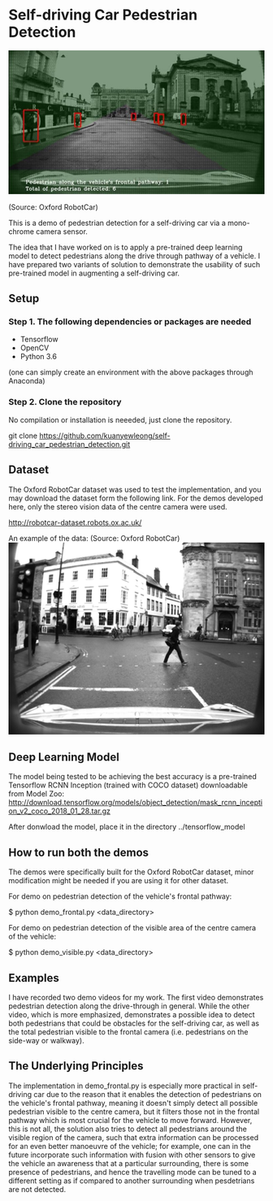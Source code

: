 # Self-driving Car Pedestrian Detection
![alt text](https://github.com/kuanyewleong/self-driving_car_pedestrian_detection/blob/master/OxfordRobotCar_dataset.JPG "detection_sample")

(Source: Oxford RobotCar)

This is a demo of pedestrian detection for a self-driving car via a mono-chrome camera sensor. 

The idea that I have worked on is to apply a pre-trained deep learning model to detect pedestrians along the drive through pathway of a vehicle. I have prepared two variants of solution to demonstrate the usability of such pre-trained model in augmenting a self-driving car.


## Setup
### Step 1. The following dependencies or packages are needed
- Tensorflow
- OpenCV
- Python 3.6 

(one can simply create an environment with the above packages through Anaconda)

### Step 2. Clone the repository
No compilation or installation is neeeded, just clone the repository.

git clone https://github.com/kuanyewleong/self-driving_car_pedestrian_detection.git


## Dataset
The Oxford RobotCar dataset was used to test the implementation, and you may download the dataset form the following link. For the demos developed here, only the stereo vision data of the centre camera were used.

http://robotcar-dataset.robots.ox.ac.uk/

An example of the data:
(Source: Oxford RobotCar) 
![alt text](https://github.com/kuanyewleong/self-driving_car_pedestrian_detection/blob/master/0258.png "sample")


## Deep Learning Model
The model being tested to be achieving the best accuracy is a pre-trained Tensorflow RCNN Inception (trained with COCO dataset) downloadable from Model Zoo: http://download.tensorflow.org/models/object_detection/mask_rcnn_inception_v2_coco_2018_01_28.tar.gz

After donwload the model, place it in the directory ../tensorflow_model


## How to run both the demos

The demos were specifically built for the Oxford RobotCar dataset, minor modification might be needed if you are using it for other dataset. 

For demo on pedestrian detection of the vehicle's frontal pathway:

$ python demo_frontal.py <data_directory>

For demo on pedestrian detection of the visible area of the centre camera of the vehicle:

$ python demo_visible.py <data_directory>



## Examples
I have recorded two demo videos for my work. The first video demonstrates pedestrian detection along the drive-through in general. While the other video, which is more emphasized, demonstrates a possible idea to detect both pedestrians that could be obstacles for the self-driving car, as well as the total pedestrian visible to the frontal camera (i.e. pedestrians on the side-way or walkway).

## The Underlying Principles
The implementation in demo_frontal.py is especially more practical in self-driving car due to the reason that it enables the detection of pedestrians on the vehicle's frontal pathway, meaning it doesn't simply detect all possible pedestrian visible to the centre camera, but it filters those not in the frontal pathway which is most crucial for the vehicle to move forward. However, this is not all, the solution also tries to detect all pedestrians around the visible region of the camera, such that extra information can be processed for an even better manoeuvre of the vehicle; for example, one can in the future incorporate such information with fusion with other sensors to give the vehicle an awareness that at a particular surrounding, there is some presence of pedestrians, and hence the travelling mode can be tuned to a different setting as if compared to another surrounding when pesdetrians are not detected. 
